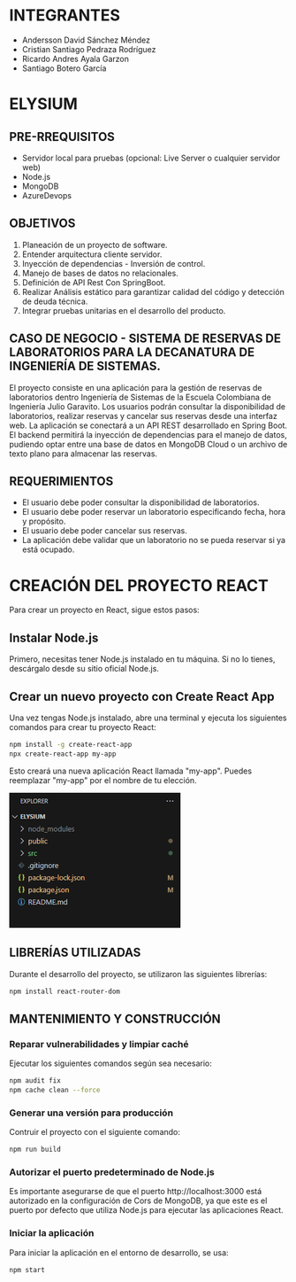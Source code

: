 # INTEGRANTES
- Andersson David Sánchez Méndez
- Cristian Santiago Pedraza Rodríguez
- Ricardo Andres Ayala Garzon
- Santiago Botero García

# ELYSIUM

## PRE-RREQUISITOS
- Servidor local para pruebas (opcional: Live Server o cualquier servidor web)
- Node.js
- MongoDB
- AzureDevops

## OBJETIVOS
1. Planeación de un proyecto de software.
2. Entender arquitectura cliente servidor.
3. Inyección de dependencias - Inversión de control.
4. Manejo de bases de datos no relacionales.
6. Definición de API Rest Con SpringBoot.
7. Realizar Análisis estático para garantizar calidad del código y detección de deuda técnica.
8. Integrar pruebas unitarias en el desarrollo del producto.


## CASO DE NEGOCIO - SISTEMA DE RESERVAS DE LABORATORIOS PARA LA DECANATURA DE INGENIERÍA DE SISTEMAS.

El proyecto consiste en una aplicación para la gestión de reservas de laboratorios dentro Ingeniería de Sistemas de la Escuela Colombiana de Ingeniería Julio Garavito. Los usuarios podrán consultar la disponibilidad de laboratorios, realizar reservas y cancelar sus reservas desde una interfaz web. La aplicación se conectará a un API REST desarrollado en Spring Boot. El backend permitirá la inyección de dependencias para el manejo de datos, pudiendo optar entre una base de datos en MongoDB Cloud o un archivo de texto plano para almacenar las reservas.

## REQUERIMIENTOS
- El usuario debe poder consultar la disponibilidad de laboratorios.
- El usuario debe poder reservar un laboratorio especificando fecha, hora y propósito.
- El usuario debe poder cancelar sus reservas.
- La aplicación debe validar que un laboratorio no se pueda reservar si ya está ocupado.


# CREACIÓN DEL PROYECTO REACT
Para crear un proyecto en React, sigue estos pasos:

## Instalar Node.js
Primero, necesitas tener Node.js instalado en tu máquina. Si no lo tienes, descárgalo desde su sitio oficial Node.js.

## Crear un nuevo proyecto con Create React App
Una vez tengas Node.js instalado, abre una terminal y ejecuta los siguientes comandos para crear tu proyecto React:
```sh
npm install -g create-react-app
npx create-react-app my-app
```
Esto creará una nueva aplicación React llamada "my-app". Puedes reemplazar "my-app" por el nombre de tu elección.

![alt text](<images/Screenshot 2025-03-17 203721.png>)

## LIBRERÍAS UTILIZADAS
Durante el desarrollo del proyecto, se utilizaron las siguientes librerías:
```sh
npm install react-router-dom
```

## MANTENIMIENTO Y CONSTRUCCIÓN
### Reparar vulnerabilidades y limpiar caché
Ejecutar los siguientes comandos según sea necesario:
```sh
npm audit fix
npm cache clean --force
```

### Generar una versión para producción
Contruir el proyecto con el siguiente comando:
```sh
npm run build
```
### Autorizar el puerto predeterminado de Node.js
Es importante asegurarse de que el puerto http://localhost:3000 está autorizado en la configuración de Cors de MongoDB, ya que este es el puerto por defecto que utiliza Node.js para ejecutar las aplicaciones React.

### Iniciar la aplicación
Para iniciar la aplicación en el entorno de desarrollo, se usa:
```sh
npm start
```